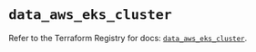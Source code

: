 # `data_aws_eks_cluster`

Refer to the Terraform Registry for docs: [`data_aws_eks_cluster`](https://registry.terraform.io/providers/hashicorp/aws/6.0.0/docs/data-sources/eks_cluster).
